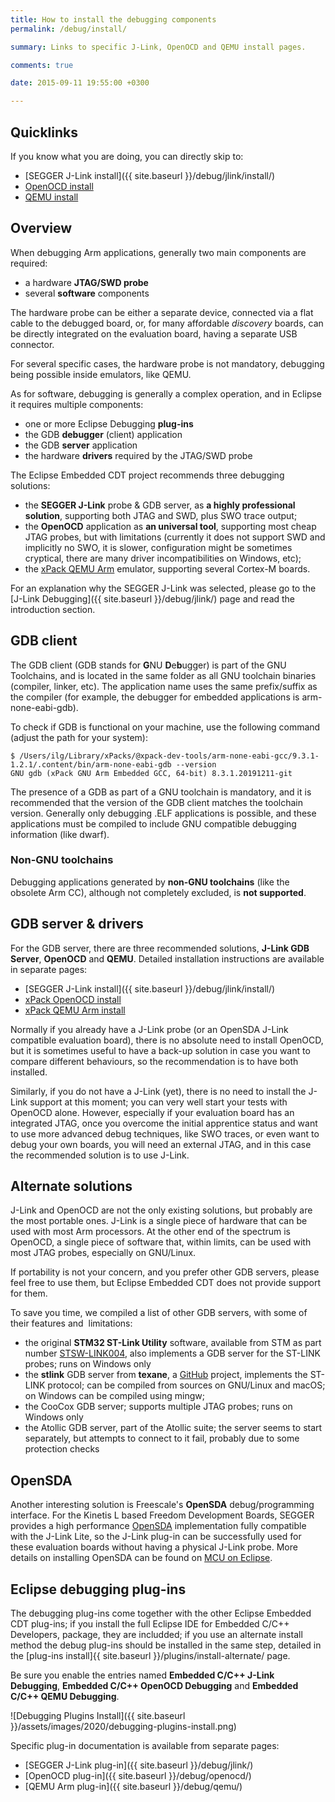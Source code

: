 ```yaml
---
title: How to install the debugging components
permalink: /debug/install/

summary: Links to specific J-Link, OpenOCD and QEMU install pages.

comments: true

date: 2015-09-11 19:55:00 +0300

---
```


## Quicklinks

If you know what you are doing, you can directly skip to:

- [SEGGER J-Link install]({{ site.baseurl }}/debug/jlink/install/)
- [OpenOCD install](https://xpack.github.io/openocd/install/)
- [QEMU install](https://xpack.github.io/qemu-arm/install/)

## Overview

When debugging Arm applications, generally two main components
are required:

- a hardware **JTAG/SWD probe**
- several **software** components

The hardware probe can be either a separate device, connected via a flat
cable to the debugged board, or, for many affordable *discovery*
boards, can be directly integrated on the evaluation board, having
a separate USB connector.

For several specific cases, the hardware probe is not mandatory,
debugging being possible inside emulators, like QEMU.

As for software, debugging is generally a complex operation, and
in Eclipse it requires multiple components:

- one or more Eclipse Debugging **plug-ins**
- the GDB **debugger** (client) application
- the GDB **server** application
- the hardware **drivers** required by the JTAG/SWD probe

The Eclipse Embedded CDT project recommends three debugging solutions:

- the **SEGGER J-Link** probe & GDB server, as **a highly professional
solution**, supporting both JTAG and SWD, plus SWO trace output;
- the **OpenOCD** application as **an universal tool**, supporting
most cheap JTAG probes, but with limitations (currently it does
not support SWD and implicitly no SWO, it is slower, configuration
might be sometimes cryptical, there are many driver incompatibilities
on Windows, etc);
- the [xPack QEMU Arm](https://xpack.github.io/qemu-arm/) emulator,
supporting several Cortex-M boards.

For an explanation why the SEGGER J-Link was selected, please go to
the [J-Link Debugging]({{ site.baseurl }}/debug/jlink/) page and read
the introduction section.

## GDB client

The GDB client (GDB stands for **G**NU **D**e**b**ugger) is part of the
GNU Toolchains, and is located in the same folder as all GNU toolchain
binaries (compiler, linker, etc). The application name uses the same
prefix/suffix as the compiler (for example, the debugger for embedded
applications is arm-none-eabi-gdb).

To check if GDB is functional on your machine, use the following
command (adjust the path for your system):

```console
$ /Users/ilg/Library/xPacks/@xpack-dev-tools/arm-none-eabi-gcc/9.3.1-1.2.1/.content/bin/arm-none-eabi-gdb --version
GNU gdb (xPack GNU Arm Embedded GCC, 64-bit) 8.3.1.20191211-git
```

The presence of a GDB as part of a GNU toolchain is mandatory, and
it is recommended that the version of the GDB client matches the
toolchain version. Generally only debugging .ELF applications is
possible, and these applications must be compiled to include GNU
compatible debugging information (like dwarf).

### Non-GNU toolchains

Debugging applications generated by **non-GNU toolchains**
(like the obsolete Arm CC), although not completely excluded,
is **not supported**.

## GDB server & drivers

For the GDB server, there are three recommended solutions,
**J-Link GDB Server**,  **OpenOCD** and **QEMU**. Detailed
installation instructions are available in separate pages:

- [SEGGER J-Link install]({{ site.baseurl }}/debug/jlink/install/)
- [xPack OpenOCD install](https://xpack.github.io/openocd/install/)
- [xPack QEMU Arm install](https://xpack.github.io/qemu-arm/install/)

Normally if you already have a J-Link probe (or an OpenSDA J-Link
compatible evaluation board), there is no absolute need to install
OpenOCD, but it is sometimes useful to have a back-up solution in
case you want to compare different behaviours, so the recommendation
is to have both installed.

Similarly, if you do not have a J-Link (yet), there is no need to
install the J-Link support at this moment; you can very well start
your tests with OpenOCD alone. However, especially if your evaluation
board has an integrated JTAG, once you overcome the initial apprentice
status and want to use more advanced debug techniques, like SWO traces,
or even want to debug your own boards, you will need an external JTAG,
and in this case the recommended solution is to use J-Link.

## Alternate solutions

J-Link and OpenOCD are not the only existing solutions, but probably
are the most portable ones. J-Link is a single piece of hardware that
can be used with most Arm processors. At the other end of the spectrum
is OpenOCD, a single piece of software that, within limits, can be
used with most JTAG probes, especially on GNU/Linux.

If portability is not your concern, and you prefer other GDB servers,
please feel free to use them, but Eclipse Embedded CDT does not provide
support for them.

To save you time, we compiled a list of other GDB servers, with some of their features and  limitations:

- the original **STM32 ST-Link Utility** software, available from STM as
part number
[STSW-LINK004](http://www.st.com/content/st_com/en/products/development-tools/software-development-tools/stm32-software-development-tools/stm32-programmers/stsw-link004.html),
also implements a GDB server for the ST-LINK probes; runs on Windows only
- the **stlink** GDB server from **texane**, a
[GitHub](https://github.com/texane/stlink) project, implements the ST-LINK
protocol; can be compiled from sources on GNU/Linux and macOS; on Windows
can be compiled using mingw;
- the CooCox GDB server; supports multiple JTAG probes; runs on Windows only
- the Atollic GDB server, part of the Atollic suite; the server seems to start separately, but attempts to connect to it fail, probably due to some
protection checks

## OpenSDA

Another interesting solution is Freescale's **OpenSDA** debug/programming
interface. For the Kinetis L based Freedom Development Boards, SEGGER
provides a high performance
[OpenSDA](https://www.segger.com/products/debug-probes/j-link/models/other-j-links/opensda-sda-v2/)
implementation fully compatible with the J-Link Lite, so the J-Link
plug-in can be successfully used for these evaluation boards without
having a physical J-Link probe. More details on installing OpenSDA
can be found on
[MCU on Eclipse](http://mcuoneclipse.com/2013/05/16/freedom-board-with-segger-opensda-debug-firmware/).

## Eclipse debugging plug-ins

The debugging plug-ins come together with the other Eclipse Embedded CDT
plug-ins; if you install the full Eclipse IDE for Embedded C/C++ Developers,
package, they are includded; if you use an alternate install method the
debug plug-ins should be installed in the same step, detailed in the
[plug-ins install]{{ site.baseurl }}/plugins/install-alternate/ page.

Be sure you enable the entries named **Embedded C/C++ J-Link Debugging**,
**Embedded C/C++ OpenOCD Debugging** and **Embedded C/C++ QEMU Debugging**.

![Debugging Plugins Install]({{ site.baseurl }}/assets/images/2020/debugging-plugins-install.png)

Specific plug-in documentation is available from separate pages:

- [SEGGER J-Link plug-in]({{ site.baseurl }}/debug/jlink/)
- [OpenOCD plug-in]({{ site.baseurl }}/debug/openocd/)
- [QEMU Arm plug-in]({{ site.baseurl }}/debug/qemu/)
